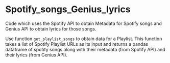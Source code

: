 # Spotify_songs_Genius_lyrics
Code which uses the Spotify API to obtain Metadata for Spotify songs and Genius API to obtain lyrics for those songs.

Use function `get_playlist_songs` to obtain data for a Playlist. This function takes a list of Spotify Playlist URLs as its input and returns a pandas dataframe of spotify songs along with their metadata (from Spotify API) and their lyrics (from Genius API).
